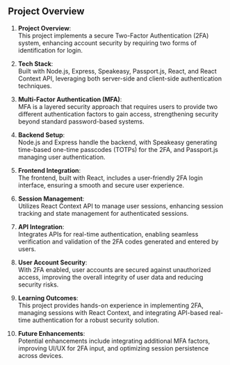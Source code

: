 ## Project Overview

1. **Project Overview**:  
   This project implements a secure Two-Factor Authentication (2FA) system, enhancing account security by requiring two forms of identification for login.

2. **Tech Stack**:  
   Built with Node.js, Express, Speakeasy, Passport.js, React, and React Context API, leveraging both server-side and client-side authentication techniques.

3. **Multi-Factor Authentication (MFA)**:  
   MFA is a layered security approach that requires users to provide two different authentication factors to gain access, strengthening security beyond standard password-based systems.

4. **Backend Setup**:  
   Node.js and Express handle the backend, with Speakeasy generating time-based one-time passcodes (TOTPs) for the 2FA, and Passport.js managing user authentication.

5. **Frontend Integration**:  
   The frontend, built with React, includes a user-friendly 2FA login interface, ensuring a smooth and secure user experience.

6. **Session Management**:  
   Utilizes React Context API to manage user sessions, enhancing session tracking and state management for authenticated sessions.

7. **API Integration**:  
   Integrates APIs for real-time authentication, enabling seamless verification and validation of the 2FA codes generated and entered by users.

8. **User Account Security**:  
   With 2FA enabled, user accounts are secured against unauthorized access, improving the overall integrity of user data and reducing security risks.

9. **Learning Outcomes**:  
   This project provides hands-on experience in implementing 2FA, managing sessions with React Context, and integrating API-based real-time authentication for a robust security solution.

10. **Future Enhancements**:  
   Potential enhancements include integrating additional MFA factors, improving UI/UX for 2FA input, and optimizing session persistence across devices.
